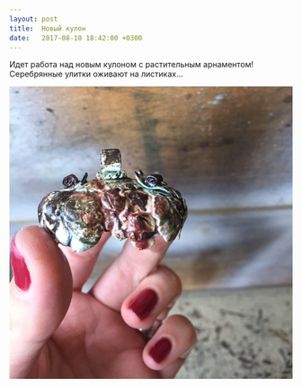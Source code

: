 ```yaml
---
layout: post
title:  Новый кулон
date:   2017-08-10 18:42:00 +0300
---
```


Идет работа над новым кулоном с растительным арнаментом! Серебрянные улитки оживают на листиках...

![кулон с улитками](/assets/img/posts/002/2.jpg)
